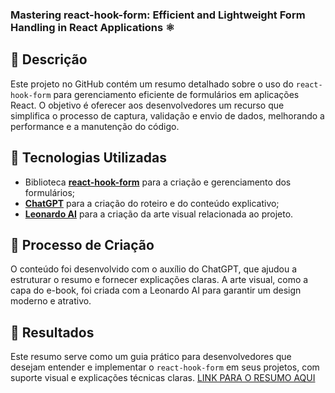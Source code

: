 ### Mastering react-hook-form: Efficient and Lightweight Form Handling in React Applications ⚛️

## 📒 Descrição
Este projeto no GitHub contém um resumo detalhado sobre o uso do `react-hook-form` para gerenciamento eficiente de formulários em aplicações React. O objetivo é oferecer aos desenvolvedores um recurso que simplifica o processo de captura, validação e envio de dados, melhorando a performance e a manutenção do código.

## 🤖 Tecnologias Utilizadas

- Biblioteca **[react-hook-form](https://react-hook-form.com)** para a criação e gerenciamento dos formulários;
- **[ChatGPT](https://chat.openai.com)** para a criação do roteiro e do conteúdo explicativo;
- **[Leonardo AI](https://leonardo.ai)** para a criação da arte visual relacionada ao projeto.

## 🧐 Processo de Criação
O conteúdo foi desenvolvido com o auxílio do ChatGPT, que ajudou a estruturar o resumo e fornecer explicações claras. A arte visual, como a capa do e-book, foi criada com a Leonardo AI para garantir um design moderno e atrativo.

## 🚀 Resultados
Este resumo serve como um guia prático para desenvolvedores que desejam entender e implementar o `react-hook-form` em seus projetos, com suporte visual e explicações técnicas claras.
[LINK PARA O RESUMO AQUI](https://github.com/tamires-galvao/lab-natty-or-not/blob/main/exemplos/mastering-react-hook-form-summary.md)
